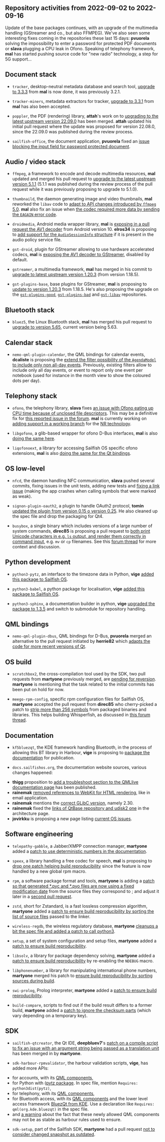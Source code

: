 Repository activities from 2022-09-02 to 2022-09-16
---------------------------------------------------

Update of the base packages continues, with an upgrade of the multimedia handling (GStreamer and co., but also FFMPEG). We've also seen some interesting fixes coming in the repositories these last 15 days: **pvuorela** solving the impossibility to enter a password for protected PDF documents or **slava** plugging a CPU leak in Ofono. Speaking of telephony framework, **mal** has started pushing source code for "new radio" technology, a step for 5G support...

## Document stack

* `tracker`, desktop-neutral metadata database and search tool, [upgrade to 3.3.3](https://github.com/sailfishos/tracker/pull/7) from **mal** is now done, it was previously 3.2.1.

* `tracker-miners`, metadata extractors for tracker, [upgrade to 3.3.1](https://github.com/sailfishos/tracker-miners/pull/7) from **mal** has also been accepted.

* `poppler`, the PDF (rendering) library, **attah**'s work on to [upgrading to the latest upstream version 22.09.0](https://github.com/sailfishos/poppler/pull/2) has been merged. **attah** updated his initial pull request where the update was proposed for version 22.08.0, since the 22.09.0 was published during the review process.

* `sailfish-office`, the document application, **pvuorela** fixed an [issue blocking the input field for password protected document](https://github.com/sailfishos/sailfish-office/pull/191).

## Audio / video stack

* `ffmpeg`, a framework to encode and decode multimedia resources, **mal** updated and merged his pull request to [upgrade to the latest upstream version 5.1.1](https://github.com/sailfishos/ffmpeg/pull/3) (5.1.1 was published during the review process of the pull request while it was previously proposing to upgrade to 5.1.0).

* `thumbnaild`, the daemon generating image and video thumbnails, **mal** reworked the `libav` code to [adapt to API changes introduced by `ffmpeg` 5.0](https://github.com/sailfishos/thumbnaild/pull/4). **mal** also fix an issue when [the codec required more data by sending the `EAGAIN` error code](https://github.com/sailfishos/thumbnaild/pull/5).

* `droidmedia`, Android media wrapper library, **mal** is [exposing in a pull request the AV1 decoder](https://github.com/sailfishos/droidmedia/pull/106) from Android version 10. **elros34** is proposing to [add support for the `AudioSessionInfo` structure](https://github.com/sailfishos/droidmedia/pull/107) if it is present in the audio policy service file.

* `gst-droid`, plugin for GStreamer allowing to use hardware accelerated codecs, **mal** is [exposing the AV1 decoder to GStreamer](https://github.com/sailfishos/gst-droid/pull/78), disabled by default.

* `gstreamer`, a multimedia framework, **mal** has merged in his commit to [upgrade to latest upstream version 1.20.3](https://github.com/sailfishos/gstreamer/pull/3) (from version 1.18.5).

* `gst-plugins-base`, base plugins for GStreamer, **mal** is proposing to [update to version 1.20.3](https://github.com/sailfishos/gst-plugins-base/pull/4) from 1.18.5. He's also proposing the upgrade on the [`gst-plugins-good`](https://github.com/sailfishos/gst-plugins-good/pull/3), [`gst-plugins-bad`](https://github.com/sailfishos/gst-plugins-bad/pull/2) and [`gst-libav`](https://github.com/sailfishos/gst-libav/pull/2) repositories.

## Bluetooth stack

* `bluez5`, the Linux Bluetooth stack, **mal** has merged his pull request to [upgrade to version 5.65](https://github.com/sailfishos/bluez5/pull/8), current version being 5.63.

## Calendar stack

* `nemo-qml-plugin-calendar`, the QML bindings for calendar events, **dcaliste** is proposing the [extend the filter possibility of the `AgendaModel` to include only non all-day events](https://github.com/sailfishos/nemo-qml-plugin-calendar/pull/39). Previously, existing filters allow to include only all day events, or event to report only one event per notebook (used for instance in the month view to show the coloured dots per day).

## Telephony stack

* `ofono`, the telephony library, **slava** fixes [an issue with Ofono eating up CPU time because of unclosed file descriptors](https://github.com/sailfishos/ofono/pull/36). This may be a definitive fix for [this reported issue in the forum](https://forum.sailfishos.org/t/ofonod-cpu-guzzling/8524). **mal** is currently working on [adding support in a working branch](https://github.com/sailfishos/ofono/tree/jb58763) for the [NR technology](https://en.wikipedia.org/wiki/5G_NR).

* `libgofono`, a glib-based wrapper for ofono D-Bus interfaces, **mal** is also [doing the same here](https://github.com/sailfishos/libgofono/tree/jb58763).

* `liqofonoext`, a library for accessing Sailfish OS specific ofono extensions, **mal** is also [doing the same for the Qt bindings](https://github.com/sailfishos/libqofonoext/tree/jb58763).

## OS low-level

* `nfcd`, the daemon handling NFC communication, **slava** pushed several commits, fixing issues in the unit tests, adding new tests and [fixing a link issue](https://github.com/sailfishos/nfcd/commit/b1087bec3a3802aba0fbfa178ff55e1e98a1ba86) (making the app crashes when calling symbols that were marked as weak).

* `signon-plugin-oauth2`, a plugin to handle OAuth2 protocol, **tomin** [updated the plugin from version 0.15 o version 0.25](https://github.com/sailfishos/signon-plugin-oauth2/pull/1). He also cleaned up the spec file and drop the packaging for Qt4.

* `busybox`, a single binary which includes versions of a large number of system commands, **direc85** is proposing a pull request to [both print Unicode characters in e.g. `ls` output, and render them correctly in command input](https://github.com/sailfishos/busybox/pull/5), e.g. `mv` or `cp` filenames. See this [forum thread](https://forum.sailfishos.org/t/asian-character-support-in-terminal/12938) for more context and discussion.

## Python development

* `python3-pytz`, an interface to the timezone data in Python, **vige** [added this package to Sailfish OS](https://github.com/sailfishos/python3-pytz/pull/1).

* `python3-babel`, a python package for localisation, **vige** [added this package to Sailfish OS](https://github.com/sailfishos/python3-babel/pull/1).

* `python3-sphinx`, a documentation builder in python, **vige** [upgraded the package to 1.3.5](https://github.com/sailfishos/python3-sphinx/pull/2) and switch to submodule for repository handling.

## QML bindings

* `nemo-qml-plugin-dbus`, QML bindings for D-Bus, **pvuorela** merged an alternative to the pull request initiated by **herrie82** which [adapts the code for more recent versions of Qt](https://github.com/sailfishos/nemo-qml-plugin-dbus/pull/9).

## OS build

* `scratchbox2`, the cross-compilation tool used by the SDK, two pull requests from **martyone** previously merged, are [pending for reversion](https://github.com/sailfishos/scratchbox2/pull/18). **martyone** is mentioning that the task related to the initial commits has been put on hold for now.

* `meego-rpm-config`, specific rpm configuration files for Sailfish OS, **martyone** accepted the pull request from **direc85** who cherry-picked a patch to [strip more than 256 symbols](https://github.com/sailfishos/meego-rpm-config/pull/5) from packaged binaries and libraries. This helps building Whisperfish, as discussed in [this forum thread](https://forum.sailfishos.org/t/cant-strip-more-than-256-symbols/12522).

## Documentation

* `kf5bluezqt`, the KDE framework handling Bluetooth, in the process of allowing this BT library in Harbour, **vige** is proposing to [package the documentation](https://github.com/sailfishos/kf5bluezqt/pull/3) for publication.

* `docs.sailfishos.org`, the documentation website sources, various changes happened:
 - **thigg** proposition to [add a troubleshoot section to the QMLlive documentation page](https://github.com/sailfishos/docs.sailfishos.org/pull/103) has been published.
 - **rainemak** [removed references to WebKit for HTML rendering](https://github.com/sailfishos/docs.sailfishos.org/pull/110), like in email application.
 - **rainemak** mentions the [correct GLibC version](https://github.com/sailfishos/docs.sailfishos.org/pull/109), namely 2.30.
 - **rainemak** fixed the [links of QtBase repository and udisk2 one](https://github.com/sailfishos/docs.sailfishos.org/pull/113) in the architecture page.
 - **jovirkku** is proposing a new page listing [current OS issues](https://github.com/sailfishos/docs.sailfishos.org/pull/112).

## Software engineering

* `telepathy-gabble`, a Jabber/XMPP connection manager, **martyone** added a [patch to use deterministic numbers in the documentation](https://github.com/sailfishos/telepathy-gabble/pull/2).

* `speex`, a library handling a free codec for speech, **mal** is proposing to [drop one patch helping build reproducibility](https://github.com/sailfishos/speex/pull/3) since the feature is now handled by a new global rpm macro.

* `rpm`, a software package format and tools, **martyone** is adding a [patch so that generated *.pyc and *.pyo files are now using a fixed modification date](https://github.com/sailfishos/rpm/pull/9) from the source files they correspond to ; and adjust it later in a [second pull request](https://github.com/sailfishos/rpm/pull/10).

* `zstd`, short for Zstandard, is a fast lossless compression algorithm, **martyone** added a [patch to ensure build reproducibility by sorting the list of source files](https://github.com/sailfishos/zstd/pull/2) passed to the linker.

* `wireless-regdb`, the wireless regulatory database, **martyone** [cleanups a bit the spec file and added a patch to call python3](https://github.com/sailfishos/wireless-regdb/pull/2).

* `setup`, a  set of system configuration and setup files, **martyone** added a [patch to ensure build reproducibility](https://github.com/sailfishos/setup/pull/2).

* `libsolv`, a library for package dependency solving, **martyone** added a [patch to ensure build reproducibility](https://github.com/sailfishos/libsolv/pull/3) by re-enabling the `NDEBUG` macro.

* `libphonenumber`, a library for manipulating international phone numbers, **martyone** merged his patch to [ensure build reproducibility by sorting sources during build](https://github.com/sailfishos/libphonenumber/pull/2).

* `swi-prolog`, Prolog interpreter, **martyone** added a [patch to ensure build reproducibility](https://github.com/sailfishos/swi-prolog/pull/2).

* `build-compare`, scripts to find out if the build result differs to a former build, **martyone** added a [patch to ignore the checksum parts](https://github.com/sailfishos/build-compare/pull/4) (which vary depending on a temporary key).

## SDK

* `sailfish-qtcreator`, the Qt IDE, **deepbluev7**'s [patch on a compile script to fix an issue with an argument string being passed as a translation unit](https://github.com/sailfishos/sailfish-qtcreator/pull/534) has been merged in by **martyone**.

* `sdk-harbour-rpmvalidator`, the harbour validation scripts, **vige**, has added more APIs:
 - for accounts, with its [QML components](https://github.com/sailfishos/sdk-harbour-rpmvalidator/pull/163),
 - for Python with ([pytz package](https://github.com/sailfishos/sdk-harbour-rpmvalidator/pull/167). In spec file, mention `Requires: python3dist(pytz)`,
 - for telephony, with its [QML components](https://github.com/sailfishos/sdk-harbour-rpmvalidator/pull/162),
 - for Bluetooth access, with its [QML components](https://github.com/sailfishos/sdk-harbour-rpmvalidator/pull/164) and the lower level access framework [BluezQt from KDE](https://github.com/sailfishos/sdk-harbour-rpmvalidator/pull/166). Use a declaration like `Requires: qml(org.kde.bluezqt)` in the spec file.
 - and [a warning](https://github.com/sailfishos/sdk-harbour-rpmvalidator/pull/165) about the fact that these newly allowed QML components may not be as stable as harbour rules used to ensure.

* `sdk-setup`, part of the Sailfish SDK, **martyone** had a pull request [not to consider changed snapshot as outdated](https://github.com/sailfishos/sdk-setup/pull/332).

